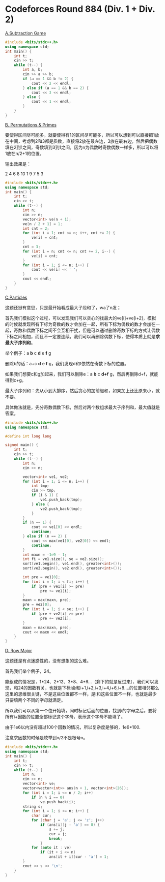 # Codeforces Round 884 (Div. 1 + Div. 2)

[A.Subtraction Game](https://codeforces.com/contest/1844/problem/A) 

```cpp
#include <bits/stdc++.h>
using namespace std;
int main() {
    int t;
    cin >> t;
    while (t--) {
        int a, b;
        cin >> a >> b;
        if (a == 1 && b != 2) {
            cout << 2 << endl;
        } else if (a == 1 && b == 2) {
            cout << 3 << endl;
        } else {
            cout << 1 << endl;
        }
    }
}
```

[B. Permutations & Primes](https://codeforces.com/contest/1844/problem/B) 

要使得区间尽可能多，就要使得有1的区间尽可能多，所以可以想到可以直接把1放在中间，考虑到2和3都是质数，直接将2放在最左边，3放在最右边，然后把偶数填在2到1之间，奇数填到3到1之间，因为n为偶数时奇数偶数一样多，所以可以将1放在n/2+1的位置。

输出效果是：

2 4 6 8 10 1 9 7 5 3

```cpp
#include <bits/stdc++.h>
using namespace std;
int main() {
    int t;
    cin >> t;
    while (t--) {
        int n;
        cin >> n;
        vector<int> ve(n + 1);
        ve[n / 2 + 1] = 1;
        int cnt = 2;
        for (int i = 1; cnt <= n; i++, cnt += 2) {
            ve[i] = cnt;
        }
        cnt = 3;
        for (int i = n; cnt <= n; cnt += 2, i--) {
            ve[i] = cnt;
        }
        for (int i = 1; i <= n; i++) {
            cout << ve[i] << ' ';
        }
        cout << endl;
    }
}
```

[C.Particles](https://codeforces.com/contest/1844/problem/C)

这题还挺有意思，只是最开始看成最大子段和了，wa了n发；

首先我们模拟这个过程，可以发现我们可以贪心的找最大的ve[i]+ve[i+2]，模拟的时候就发现所有下标为奇数的数才会加在一起，所有下标为偶数的数才会加在一起，奇数和偶数下标之间不会互相干扰，但是可以通过删除奇数下标的方式让偶数下标之间相加，而且不一定要连续，我们可以再删除偶数下标，使得本质上就是**求最大子序列和**。

举个例子：a **b** c **d** e **f** g

删除b的话：a+c **d** e **f** g，我们发现d和f依然在奇数下标的位置。

如果我们想要c和g加起来，我们可以删除e：a **b** c **d+f** g，然后再删除d+f，就能得到c+g。

最大子序列和：先从小到大排序，然后贪心的加前缀和，如果加上还比原来小，就不要。

具体做法就是，先分奇数偶数下标，然后对两个数组求最大子序列和，最大值就是答案。

```cpp
#include <bits/stdc++.h>
using namespace std;

#define int long long

signed main() {
    int t;
    cin >> t;
    while (t--) {
        int n;
        cin >> n;

        vector<int> ve1, ve2;
        for (int i = 1; i <= n; i++) {
            int tmp;
            cin >> tmp;
            if (i & 1) {
                ve1.push_back(tmp);
            } else {
                ve2.push_back(tmp);
            }
        }
        if (n == 1) {
            cout << ve1[0] << endl;
            continue;
        } else if (n == 2) {
            cout << max(ve1[0], ve2[0]) << endl;
            continue;
        }
        int maxn = -1e9 - 1;
        int fi = ve1.size(), se = ve2.size();
        sort(ve1.begin(), ve1.end(), greater<int>());
        sort(ve2.begin(), ve2.end(), greater<int>());

        int pre = ve1[0];
        for (int i = 1; i < fi; i++) {
            if (pre + ve1[i] >= pre)
                pre += ve1[i];
        }
        maxn = max(maxn, pre);
        pre = ve2[0];
        for (int i = 1; i < se; i++) {
            if (pre + ve2[i] >= pre)
                pre += ve2[i];
        }
        maxn = max(maxn, pre);
        cout << maxn << endl;
    }
}
```

[D. Row Major](https://codeforces.com/contest/1844/problem/D)

这题还是有点迷惑性的，没有想象的这么难。

首先我们举个例子，24。

能组成的情况是，1\*24、2\*12、3\*8、4\*6...（剩下的就是反过来），我们可以发现，和24的因数有关，也就是下标i会和i+1,i+2,i+3,i+4,i+6,i+8....的位置相邻那么这里的思维很关键，不是这些位置都不一样，是i和这些位置不一样，也就是最少只要填两个不同的字母就满足。

所以我们可以从第一个位开始填，同时标记后面的位置，找到i的字母之后，要将所有i+因数的位置全部标记这个字母，表示这个字母不能填了。

由于1e6以内没有超过100个因数的情况，所以复杂度是够的，1e6*100.

注意求因数的时候是枚举到n/2不是根号n。

```cpp
#include <bits/stdc++.h>
using namespace std;
int main() {
    int t;
    cin >> t;
    while (t--) {
        int n;
        cin >> n;
        vector<int> ve;
        vector<vector<int>> ans(n + 1, vector<int>(26));
        for (int i = 1; i <= n / 2; i++)
            if (n % i == 0)
                ve.push_back(i);
        string s;
        for (int i = 1; i <= n; i++) {
            char cur;
            for (char j = 'a'; j <= 'z'; j++)
                if (ans[i][j - 'a'] == 0) {
                    s += j;
                    cur = j;
                    break;
                }
            for (auto it : ve)
                if (it + i <= n)
                    ans[it + i][cur - 'a'] = 1;
        }
        cout << s << '\n';
    }
}
```

